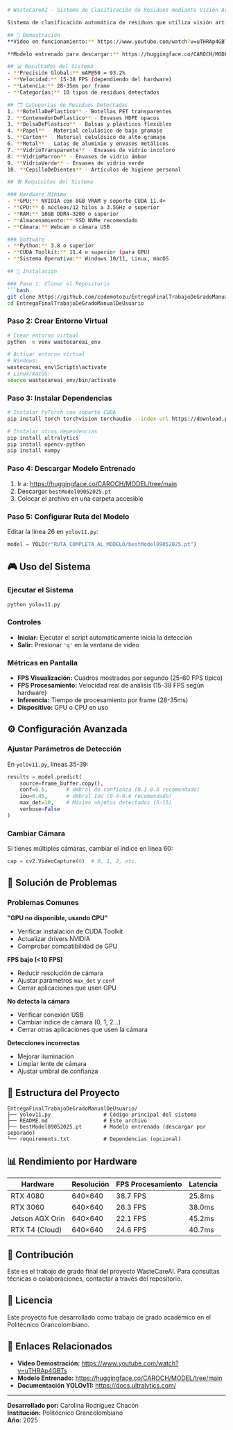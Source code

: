 ```bash
# WasteCareAI - Sistema de Clasificación de Residuos mediante Visión Artificial

Sistema de clasificación automática de residuos que utiliza visión artificial y aprendizaje profundo basado en YOLOv11 con segmentación de instancias para identificar 10 categorías diferentes de materiales reciclables en tiempo real.

## 🎥 Demostración
**Video en funcionamiento:** https://www.youtube.com/watch?v=uTHRAp4GBTs

**Modelo entrenado para descargar:** https://huggingface.co/CAROCH/MODEL/tree/main

## 📊 Resultados del Sistema
- **Precisión Global:** mAP@50 = 93.2%
- **Velocidad:** 15-38 FPS (dependiendo del hardware)
- **Latencia:** 28-35ms por frame
- **Categorías:** 10 tipos de residuos detectados

## 🗂️ Categorías de Residuos Detectadas
1. **BotellaDePlastico** - Botellas PET transparentes
2. **ContenedorDePlastico** - Envases HDPE opacos
3. **BolsaDePlastico** - Bolsas y plásticos flexibles
4. **Papel** - Material celulósico de bajo gramaje
5. **Cartón** - Material celulósico de alto gramaje
6. **Metal** - Latas de aluminio y envases metálicos
7. **VidrioTransparente** - Envases de vidrio incoloro
8. **VidrioMarron** - Envases de vidrio ámbar
9. **VidrioVerde** - Envases de vidrio verde
10. **CepilloDeDientes** - Artículos de higiene personal

## 🛠️ Requisitos del Sistema

### Hardware Mínimo
- **GPU:** NVIDIA con 8GB VRAM y soporte CUDA 11.4+
- **CPU:** 6 núcleos/12 hilos a 3.5GHz o superior
- **RAM:** 16GB DDR4-3200 o superior
- **Almacenamiento:** SSD NVMe recomendado
- **Cámara:** Webcam o cámara USB

### Software
- **Python:** 3.8 o superior
- **CUDA Toolkit:** 11.4 o superior (para GPU)
- **Sistema Operativo:** Windows 10/11, Linux, macOS

## 🚀 Instalación

### Paso 1: Clonar el Repositorio
```bash
git clone https://github.com/codemotozu/EntregaFinalTrabajoDeGradoManualDeUsuario.git
cd EntregaFinalTrabajoDeGradoManualDeUsuario
```

### Paso 2: Crear Entorno Virtual
```bash
# Crear entorno virtual
python -m venv wastecareai_env

# Activar entorno virtual
# Windows:
wastecareai_env\Scripts\activate
# Linux/macOS:
source wastecareai_env/bin/activate
```

### Paso 3: Instalar Dependencias
```bash
# Instalar PyTorch con soporte CUDA
pip install torch torchvision torchaudio --index-url https://download.pytorch.org/whl/cu118

# Instalar otras dependencias
pip install ultralytics
pip install opencv-python
pip install numpy
```

### Paso 4: Descargar Modelo Entrenado
1. Ir a: https://huggingface.co/CAROCH/MODEL/tree/main
2. Descargar `bestModel09052025.pt`
3. Colocar el archivo en una carpeta accesible

### Paso 5: Configurar Ruta del Modelo
Editar la línea 26 en `yolov11.py`:
```python
model = YOLO(r"RUTA_COMPLETA_AL_MODELO/bestModel09052025.pt")
```

## 🎮 Uso del Sistema

### Ejecutar el Sistema
```bash
python yolov11.py
```

### Controles
- **Iniciar:** Ejecutar el script automáticamente inicia la detección
- **Salir:** Presionar `'q'` en la ventana de video

### Métricas en Pantalla
- **FPS Visualización:** Cuadros mostrados por segundo (25-60 FPS típico)
- **FPS Procesamiento:** Velocidad real de análisis (15-38 FPS según hardware)
- **Inferencia:** Tiempo de procesamiento por frame (28-35ms)
- **Dispositivo:** GPU o CPU en uso

## ⚙️ Configuración Avanzada

### Ajustar Parámetros de Detección
En `yolov11.py`, líneas 35-39:
```python
results = model.predict(
    source=frame_buffer.copy(),
    conf=0.5,      # Umbral de confianza (0.3-0.8 recomendado)
    iou=0.45,      # Umbral IoU (0.4-0.6 recomendado)
    max_det=10,    # Máximo objetos detectados (5-15)
    verbose=False
)
```

### Cambiar Cámara
Si tienes múltiples cámaras, cambiar el índice en línea 60:
```python
cap = cv2.VideoCapture(0)  # 0, 1, 2, etc.
```

## 🔧 Solución de Problemas

### Problemas Comunes

**"GPU no disponible, usando CPU"**
- Verificar instalación de CUDA Toolkit
- Actualizar drivers NVIDIA
- Comprobar compatibilidad de GPU

**FPS bajo (<10 FPS)**
- Reducir resolución de cámara
- Ajustar parámetros `max_det` y `conf`
- Cerrar aplicaciones que usen GPU

**No detecta la cámara**
- Verificar conexión USB
- Cambiar índice de cámara (0, 1, 2...)
- Cerrar otras aplicaciones que usen la cámara

**Detecciones incorrectas**
- Mejorar iluminación
- Limpiar lente de cámara
- Ajustar umbral de confianza

## 📁 Estructura del Proyecto
```
EntregaFinalTrabajoDeGradoManualDeUsuario/
├── yolov11.py                 # Código principal del sistema
├── README.md                  # Este archivo
├── bestModel09052025.pt       # Modelo entrenado (descargar por separado)
└── requirements.txt           # Dependencias (opcional)
```

## 📊 Rendimiento por Hardware
| Hardware | Resolución | FPS Procesamiento | Latencia |
|----------|------------|-------------------|----------|
| RTX 4080 | 640×640 | 38.7 FPS | 25.8ms |
| RTX 3060 | 640×640 | 26.3 FPS | 38.0ms |
| Jetson AGX Orin | 640×640 | 22.1 FPS | 45.2ms |
| RTX T4 (Cloud) | 640×640 | 24.6 FPS | 40.7ms |

## 🤝 Contribución
Este es el trabajo de grado final del proyecto WasteCareAI. Para consultas técnicas o colaboraciones, contactar a través del repositorio.

## 📄 Licencia
Este proyecto fue desarrollado como trabajo de grado académico en el Politécnico Grancolombiano.

## 🔗 Enlaces Relacionados
- **Video Demostración:** https://www.youtube.com/watch?v=uTHRAp4GBTs
- **Modelo Entrenado:** https://huggingface.co/CAROCH/MODEL/tree/main
- **Documentación YOLOv11:** https://docs.ultralytics.com/

---
**Desarrollado por:** Carolina Rodríguez Chacón  
**Institución:** Politécnico Grancolombiano  
**Año:** 2025
```
